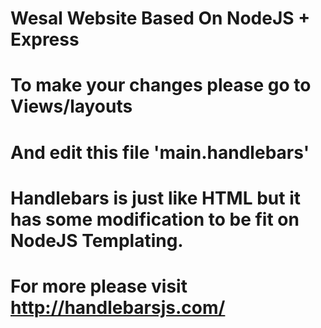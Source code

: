 # Wesal Website Based On NodeJS + Express

# To make your changes please go to Views/layouts
# And edit this file 'main.handlebars'

# Handlebars is just like HTML but it has some modification to be fit on NodeJS Templating.

# For more please visit http://handlebarsjs.com/
